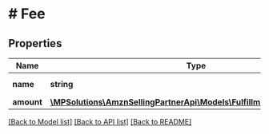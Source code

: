 # # Fee

## Properties

Name | Type | Description | Notes
------------ | ------------- | ------------- | -------------
**name** | **string** | The type of fee. |
**amount** | [**\MPSolutions\AmznSellingPartnerApi\Models\FulfillmentOutbound\Money**](Money.md) |  |

[[Back to Model list]](../../README.md#models) [[Back to API list]](../../README.md#endpoints) [[Back to README]](../../README.md)
